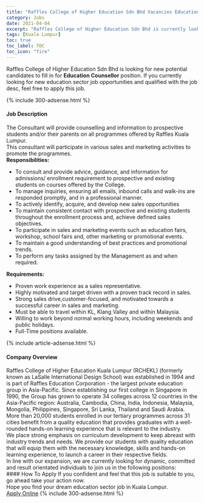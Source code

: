 ```yaml
---
title: "Raffles College of Higher Education Sdn Bhd Vacancies Education Counsellor" 
category: Jobs 
date: 2021-04-04 
excerpt: "Raffles College of Higher Education Sdn Bhd is currently looking for suitable person to fill in the Education Counsellor which positioned at Kuala Lumpur" 
tags: [Kuala Lumpur] 
toc: true 
toc_label: TOC 
toc_icon: "fire" 
--- 
```


<p>Raffles College of Higher Education Sdn Bhd is looking for new potential candidates to fill in for <b>Education Counsellor</b> position. If you currently looking for new education sector job opportunities and qualified with the job desc, feel free to apply this job.
</p>{% include 300-adsense.html %} 
<div><div><h4>Job Description</h4></div><div><div><span><div><div>The Consultant will provide counselling and information to prospective students and/or their parents on all programmes offered by Raffles Kuala Lumpur.</div><div>This consultant will participate in various sales and marketing activities to promote the programmes.</div><div><strong>Responsibilities:</strong></div><ul><li>To consult and provide advice, guidance, and information for admissions/ enrollment requirement to prospective and existing students on courses offered by the College.</li><li>To manage inquiries, ensuring all emails, inbound calls and walk-ins are responded promptly, and in a professional manner.</li><li>To actively identify, acquire, and develop new sales opportunities&#160;</li><li>To maintain consistent contact with prospective and existing students throughout the enrollment process and, achieve defined sales objectives.</li><li>To participate in sales and marketing events such as education fairs, workshop, school fairs and, other marketing or promotional events.</li><li>To maintain a good understanding of best practices and promotional trends.</li><li>To perform any tasks assigned by the Management as and when required.</li></ul><div><strong>Requirements:</strong></div><ul><li>Proven work experience as a sales representative.</li><li>Highly motivated and target driven with a proven track record in sales.</li><li>Strong sales drive,customer-focused, and motivated towards a successful career in sales and marketing.</li><li>Must be able to travel within KL, Klang Valley and within Malaysia.</li><li>Willing to work beyond normal working hours, including weekends and public holidays.</li><li>Full-Time positions available.</li></ul></div></span></div></div></div> 
{% include article-adsense.html %} 
<div><div><h4>Company Overview</h4></div><div><div><span><div><div>
	Raffles College of Higher Education Kuala Lumpur (RCHEKL) (formerly known as LaSalle International Design School) was established in 1994 and is part of Raffles Education Corporation - the largest private education group in Asia-Pacific. Since establishing our first college in Singapore in 1990, the Group has grown to operate 34 colleges across 12 countries in the Asia-Pacific region: Australia, Cambodia, China, India, Indonesia, Malaysia, Mongolia, Philippines, Singapore, Sri Lanka, Thailand and Saudi Arabia.</div>
<div>
	More than 20,000 students enrolled in our tertiary programmes across 31 cities benefit from a quality education that provides graduates with a well-rounded hands-on learning experience that is relevant to the industry.</div>
<div>
	We place strong emphasis on curriculum development to keep abreast with industry trends and needs. We provide our students with quality education that will equip them with the necessary knowledge, skills and hands-on learning experience, to launch a career in their respective fields.</div>
<div>
	In line with our expansion, we are currently looking for dynamic, committed and result orientated individuals to join us in the following positions:</div></div></span></div></div></div> 
#### How To Apply 
If you confident and feel that this job is suitable to you, go ahead take your action now. <br/> 
Hope you find your dream education sector job in Kuala Lumpur. <br/> 
<a href="https://www.jobstreet.com.my/en/job/education-counsellor-4523881?jobId=jobstreet-my-job-4523881" class="btn btn--info" target="_blank" rel="nofollow noopenner">Apply Online</a> 
{% include 300-adsense.html %} 